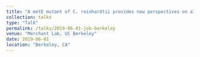 ```yaml
---
title: "A metE mutant of C. reinhardtii provides new perspectives on algal B12 dependence. (Job Talk) "
collection: talks
type: "Talk"
permalink: /talks/2019-06-01-job-berkeley
venue: "Merchant Lab, UC Berkeley"
date: 2019-06-01
location: "Berkeley, CA"
---
```


